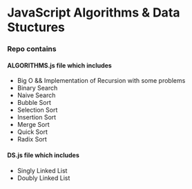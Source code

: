 # JavaScript Algorithms & Data Stuctures

### Repo contains
#### ALGORITHMS.js file which includes
<ul>
    <li>Big O && Implementation of Recursion with some problems</li>
    <li>Binary Search</li>
    <li>Naive Search</li>
    <li>Bubble Sort</li>
    <li>Selection Sort</li>
    <li>Insertion Sort</li>
    <li>Merge Sort</li>
    <li>Quick Sort</li>
    <li>Radix Sort</li>
</ul>
 
#### DS.js file which includes
<ul>
    <li>Singly Linked List</li>
    <li>Doubly Linked List</li>
</ul>